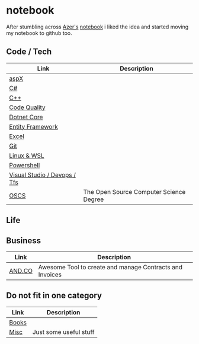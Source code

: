 # notebook

After stumbling across [Azer's](https://github.com/azer) [notebook](https://github.com/azer/notebook) i liked the idea and started moving my notebook to github too.



## Code / Tech
| Link                                   | Description |
| -------------------------------------- | ----------- |
| [aspX](aspx.md)                        |
| [C#](csharp.md)                        |
| [C++](cplusplus.md)                    |
| [Code Quality](codeQuality.md)         |
| [Dotnet Core](dotnetCore.md)           |
| [Entity Framework](entityFramework.md) |
| [Excel](excel.md)                      |
| [Git](git.md)                          |
| [Linux & WSL](linux.md)                |
| [Powershell](powershell.md)            |
| [Visual Studio / Devops / Tfs](visualStudio.md)       |
| [OSCS](https://github.com/ForrestKnight/open-source-cs) | The Open Source Computer Science Degree | 


## Life


## Business
| Link                                   | Description |
| -------------------------------------- | ----------- |
| [AND.CO](www.and.co)                   | Awesome Tool to create and manage Contracts and Invoices |

## Do not fit in one category
| Link              | Description            |
| ----------------- | ---------------------- |
| [Books](books.md) |
| [Misc](misc.md)   | Just some useful stuff |

